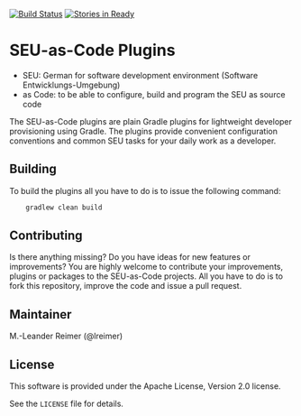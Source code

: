 [![Build Status](https://travis-ci.org/seu-as-code/seu-as-code.plugins.svg?branch=master)](https://travis-ci.org/seu-as-code/seu-as-code.plugins)
[![Stories in Ready](https://badge.waffle.io/seu-as-code/seu-as-code.plugins.png?label=ready&title=Ready)](https://waffle.io/seu-as-code/seu-as-code.plugins)

# SEU-as-Code Plugins

  * SEU: German for software development environment (Software Entwicklungs-Umgebung)
  * as Code: to be able to configure, build and program the SEU as source code
  
The SEU-as-Code plugins are plain Gradle plugins for lightweight developer provisioning using Gradle. The plugins provide
convenient configuration conventions and common SEU tasks for your daily work as a developer.

## Building

To build the plugins all you have to do is to issue the following command:
```groovy
	gradlew clean build
```

## Contributing

Is there anything missing? Do you have ideas for new features or improvements? You are highly welcome to contribute
your improvements, plugins or packages to the SEU-as-Code projects. All you have to do is to fork this repository,
improve the code and issue a pull request.

## Maintainer

M.-Leander Reimer (@lreimer)

## License

This software is provided under the Apache License, Version 2.0 license.

See the `LICENSE` file for details.
